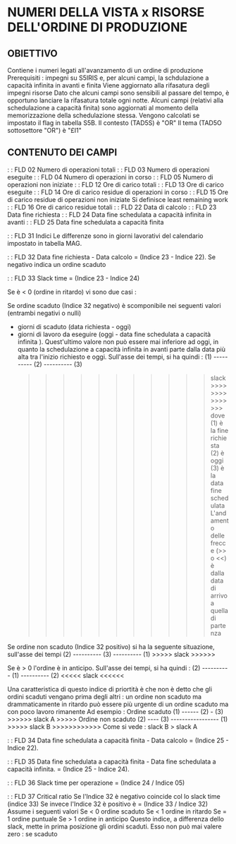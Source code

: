 # NUMERI DELLA VISTA x RISORSE DELL'ORDINE DI PRODUZIONE
## OBIETTIVO
Contiene i numeri legati all'avanzamento di un ordine di produzione
Prerequisiti  :  impegni su S5IRIS e, per alcuni campi, la schdulazione a capacità infinita in avanti e finita
Viene aggiornato alla rifasatura degli impegni risorse
Dato che alcuni campi sono sensibili al passare del tempo, è opportuno lanciare la rifasatura totale ogni notte.
Alcuni campi (relativi alla schedulazione a capacità finita) sono aggiornati al momento della memorizzazione della
schedulazione stessa.
Vengono calcolati se impostato il flag in tabella S5B.
Il contesto (TAD5S) è "OR"
Il tema (TAD5O sottosettore "OR") è "£I1"
## CONTENUTO DEI CAMPI
 :  : FLD 02 Numero di operazioni totali
 :  : FLD 03 Numero di operazioni eseguite
 :  : FLD 04 Numero di operazioni in corso
 :  : FLD 05 Numero di operazioni non iniziate
 :  : FLD 12 Ore di carico totali
 :  : FLD 13 Ore di carico eseguite
 :  : FLD 14 Ore di carico residue di operazioni in corso
 :  : FLD 15 Ore di carico residue di operazioni non iniziate
Si definisce least remaining work
 :  : FLD 16 Ore di carico residue totali
 :  : FLD 22 Data di calcolo
 :  : FLD 23 Data fine richiesta
 :  : FLD 24 Data fine schedulata a capacità infinita in avanti
 :  : FLD 25 Data fine schedulata a capacità finita

 :  : FLD 31 Indici
Le differenze sono in giorni lavorativi del calendario impostato in tabella MAG.

 :  : FLD 32 Data fine richiesta - Data calcolo
= (Indice 23 - Indice 22). Se negativo indica un ordine scaduto

 :  : FLD 33 Slack time
 = (Indice 23 - Indice 24)

Se è < 0 (ordine in ritardo) vi sono due casi : 

Se ordine scaduto (Indice 32 negativo) è scomponibile nei seguenti valori (entrambi negativi o nulli)
- giorni di scaduto (data richiesta - oggi)
- giorni di lavoro da eseguire (oggi - data fine schedulata a capacità infinita ). Quest'ultimo valore non può essere
  mai inferiore ad oggi, in quanto la schedulazione a capacità infinita in avanti parte dalla data più alta tra l'inizio
  richiesto e oggi.
Sull'asse dei tempi, si ha quindi : 
    (1) ---------- (2) ---------- (3)
    >>>>>>>>>>> slack >>>>>>>>>>>>>>>
dove (1) è la fine richiesta
     (2) è oggi
     (3) è la data fine schedulata
L'andamento  delle frecce (>> o <<) è dalla data di arrivo a quella di partenza

Se ordine non scaduto (Indice 32 positivo) si ha la seguente situazione, sull'asse dei tempi
    (2) ---------- (3) ---------- (1)
                   >>>>> slack >>>>>>

Se è > 0 l'ordine è in anticipo.
Sull'asse dei tempi, si ha quindi : 
    (2) ---------- (1) ---------- (2)
                   <<<<< slack <<<<<<

Una caratteristica di questo indice di priortità è che non è detto che gli ordini scaduti vengano prima degli altri :  un
ordine non scaduto ma drammaticamente in ritardo può essere più urgente di un ordine scaduto ma con poco lavoro rimanente
Ad esempio : 
Ordine scaduto
    (1) ------ (2) - (3)
    >>>>>> slack A >>>>>
Ordine non scaduto
               (2) ---- (3) ----------------- (1)
                        >>>>> slack B >>>>>>>>>>>>
Come si vede :  slack B > slack A

 :  : FLD 34 Data fine schedulata a capacità finita - Data calcolo
= (Indice 25 - Indice 22).

 :  : FLD 35 Data fine schedulata a capacità finita - Data fine schedulata a capacità infinita.
= (Indice 25 - Indice 24).

 :  : FLD 36 Slack time per operazione
= (Indice 24 / Indice 05)

 :  : FLD 37 Critical ratio
Se l'Indice 32 è negativo coincide col lo slack time (indice 33)
Se invece l'Indice 32 è positivo è = (Indice 33 / Indice 32)
Assume i seguenti valori
Se < 0 ordine scaduto
Se < 1 ordine in ritardo
Se = 1 ordine puntuale
Se > 1 ordine in anticipo
Questo indice, a differenza dello slack, mette in prima posizione gli ordini scaduti.
Esso non può mai valere zero :  se scaduto
